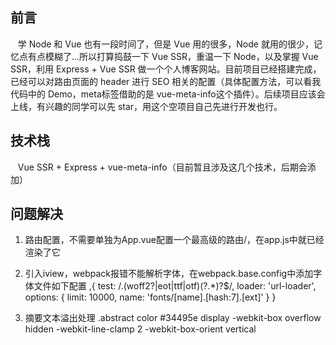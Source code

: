 ## 前言

&nbsp;&nbsp;&nbsp;学 Node 和 Vue 也有一段时间了，但是 Vue 用的很多，Node 就用的很少，记忆点有点模糊了...所以打算捣鼓一下 Vue SSR，重温一下 Node，以及掌握 Vue SSR，利用 Express + Vue SSR 做一个个人博客网站。目前项目已经搭建完成，已经可以对路由页面的 header 进行 SEO 相关的配置（具体配置方法，可以看我代码中的 Demo，meta标签借助的是 vue-meta-info这个插件）。后续项目应该会上线，有兴趣的同学可以先 star，用这个空项目自己先进行开发也行。

## 技术栈

&nbsp;&nbsp;&nbsp;Vue SSR + Express + vue-meta-info（目前暂且涉及这几个技术，后期会添加）

## 问题解决

1. 路由配置，不需要单独为App.vue配置一个最高级的路由/，在app.js中就已经渲染了它

2. 引入iview，webpack报错不能解析字体，在webpack.base.config中添加字体文件如下配置
    ,{
        test: /\.(woff2?|eot|ttf|otf)(\?.*)?$/,
        loader: 'url-loader',
        options: {
        limit: 10000,
        name: 'fonts/[name].[hash:7].[ext]'
        }
    }

3. 摘要文本溢出处理
    .abstract 
        color #34495e
        display -webkit-box
        overflow hidden
        -webkit-line-clamp 2
        -webkit-box-orient vertical